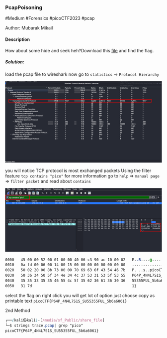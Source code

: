 ### PcapPoisoning

#Medium #Forensics #picoCTF2023 #pcap

Author: Mubarak Mikail

#### Description

How about some hide and seek heh?Download this [file](https://artifacts.picoctf.net/c/375/trace.pcap) and find the flag.

##### Solution:
 load the pcap file to wireshark
 now go to `statistics` => `Protocol Hierarchy`
 
![](PcapPoisoning/protocol_hierarchy.png)

you will notice TCP protocol is most exchanged packets
Using the filter feature `tcp contains "pico"`
for more information go to `help` => `manual page` => `filter packet` and read about `contains`

![](PcapPoisoning/tcp_filter.png)

```css
0000   45 00 00 52 00 01 00 00 40 06 c3 90 ac 10 00 02   E..R....@.......
0010   0a fd 00 06 00 14 00 15 00 00 00 00 00 00 00 00   ................
0020   50 02 20 00 8b 73 00 00 70 69 63 6f 43 54 46 7b   P. ..s..picoCTF{
0030   50 36 34 50 5f 34 4e 34 4c 37 53 31 53 5f 53 55   P64P_4N4L7S1S_SU
0040   35 35 33 35 35 46 55 4c 5f 35 62 36 61 36 30 36   55355FUL_5b6a606
0050   31 7d                                             1}

```

select the flag on right click you will get lot of option just choose copy as printable text `picoCTF{P64P_4N4L7S1S_SU55355FUL_5b6a6061}` 

2nd Method 

```css
┌──(kali㉿kali)-[/media/sf_Public/share_file]
└─$ strings trace.pcap| grep "pico"
picoCTF{P64P_4N4L7S1S_SU55355FUL_5b6a6061}

```